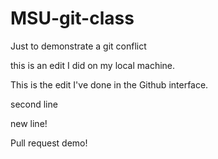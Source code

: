 # MSU-git-class
Just to demonstrate a git conflict



this is an edit I did on my local machine.

This is the edit I've done in the Github interface.

second line

new line!


Pull request demo!
